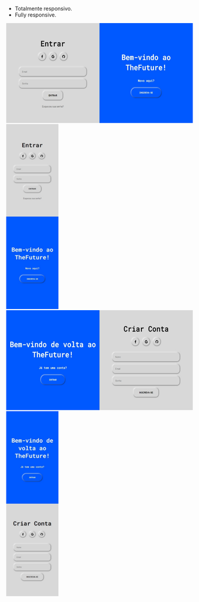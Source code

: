 * Totalmente responsivo.
* Fully responsive.

<div>
    <div>
        <img height="270em" src="/image/sign_in.jpeg"></img>
        <img height="500em" src="/image/sign_in_mobile.jpeg"></img>
    </div>
    <div>
        <img height="270em" src="/image/sign_up.jpeg"></img>
        <img height="500em" src="/image/sign_up_mobilee.jpeg"></img>
    </div>
</div>